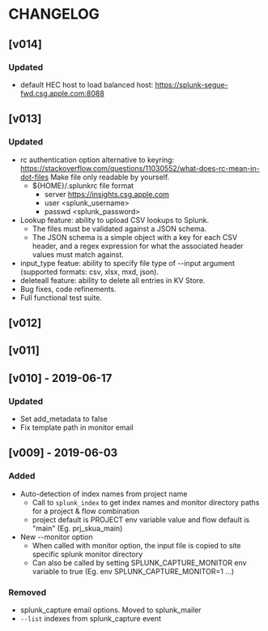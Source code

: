 # CHANGELOG

## [v014]
### Updated
- default HEC host to load balanced host: https://splunk-segue-fwd.csg.apple.com:8088

## [v013]
### Updated
- rc authentication option alternative to keyring: https://stackoverflow.com/questions/11030552/what-does-rc-mean-in-dot-files
Make file only readable by yourself.
   - ${HOME}/.splunkrc file format
      - server https://insights.csg.apple.com
      - user <splunk_username>
      - passwd <splunk_password>
- Lookup feature: ability to upload CSV lookups to Splunk. 
   - The files must be validated against a JSON schema. 
   - The JSON schema is a simple object with a key for each CSV header, and a regex expression for what the associated header values must match against.
- input_type featue: ability to specify file type of --input argument (supported formats: csv, xlsx, mxd, json).
- deleteall feature: ability to delete all entries in KV Store.
- Bug fixes, code refinements.
- Full functional test suite.

## [v012]

## [v011]

## [v010] - 2019-06-17
### Updated
- Set add_metadata to false
- Fix template path in monitor email

## [v009] - 2019-06-03
### Added
- Auto-detection of index names from project name 
  - Call to ```splunk_index``` to get index names and monitor directory paths for a project & flow combination 
  - project default is PROJECT env variable value and flow default is "main" (Eg. prj_skua_main)
- New --monitor option 
  - When called with monitor option, the input file is copied to site specific splunk monitor directory
  - Can also be called by setting SPLUNK_CAPTURE_MONITOR env variable to true (Eg. env SPLUNK_CAPTURE_MONITOR=1 ...)

### Removed
- splunk_capture email options. Moved to splunk_mailer
- ```--list``` indexes from splunk_capture event

